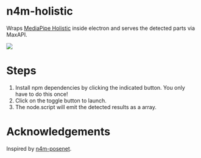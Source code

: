 # n4m-holistic
Wraps [MediaPipe Holistic](https://codepen.io/mediapipe/pen/LYRRYEw) inside electron and serves the detected parts via MaxAPI.

<img src='demo.gif'>

# Steps
1. Install npm dependencies by clicking the indicated button. You only
   have to do this once!
2. Click on the toggle button to launch. 
3. The node.script will emit the detected results as a array.


# Acknowledgements
Inspired by [n4m-posenet](https://github.com/yuichkun/n4m-posenet).
